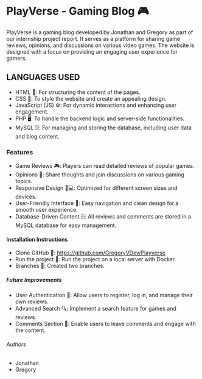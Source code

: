 # PlayVerse - Gaming Blog 🎮

PlayVerse is a gaming blog developed by Jonathan and Gregory as part of our internship project report. It serves as a platform for sharing game reviews, opinions, and discussions on various video games. The website is designed with a focus on providing an engaging user experience for gamers.

## LANGUAGES USED

- HTML 📝: For structuring the content of the pages.
- CSS 🎨: To style the website and create an appealing design.
- JavaScript (JS) ⚙️: For dynamic interactions and enhancing user engagement.
- PHP 🖥️: To handle the backend logic and server-side functionalities.
- MySQL 🗄️: For managing and storing the database, including user data and blog content.

### Features

- Game Reviews 🎮: Players can read detailed reviews of popular games.
- Opinions 💬: Share thoughts and join discussions on various gaming topics.
- Responsive Design 📱💻: Optimized for different screen sizes and devices.
- User-Friendly Interface 🧭: Easy navigation and clean design for a smooth user experience.
- Database-Driven Content 🗄️: All reviews and comments are stored in a MySQL database for easy management.

#### Installation Instructions

- Clone GitHub 🔗: https://github.com/GregoryVDev/Playverse
- Run the project 🐋: Run the project on a local server with Docker.
- Branches 🌿: Created two branches.

##### Future Improvements

- User Authentication 🔐: Allow users to register, log in, and manage their own reviews.
- Advanced Search 🔍: Implement a search feature for games and reviews.
- Comments Section 📝: Enable users to leave comments and engage with the content.

###### Authors

- Jonathan
- Gregory
